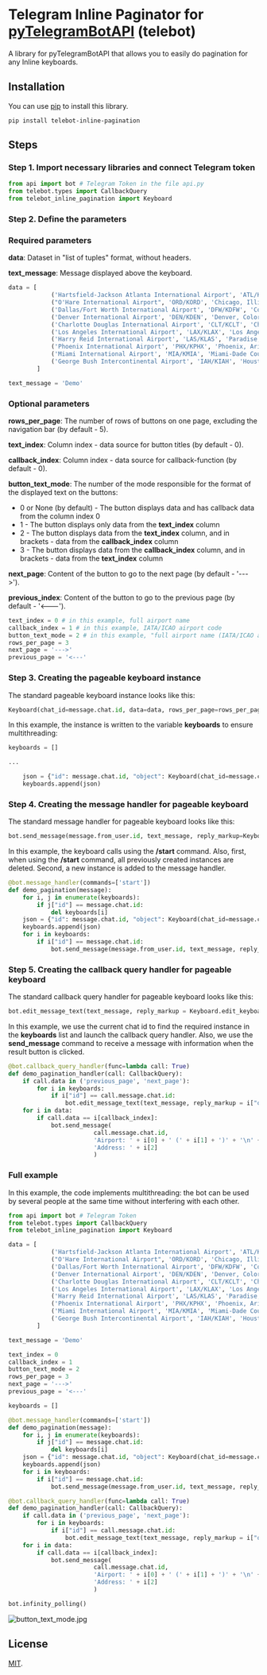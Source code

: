 # Telegram Inline Paginator for [pyTelegramBotAPI](https://github.com/eternnoir/pyTelegramBotAPI/) (telebot)

A library for pyTelegramBotAPI that allows you to easily do pagination for any Inline keyboards.

## Installation
You can use [pip](https://pip.pypa.io/en/stable/) to install this library.
```
pip install telebot-inline-pagination
```

## Steps
### Step 1. Import necessary libraries and connect Telegram token

```py
from api import bot # Telegram Token in the file api.py
from telebot.types import CallbackQuery
from telebot_inline_pagination import Keyboard
```

### Step 2. Define the parameters

### Required parameters

**data**: Dataset in "list of tuples" format, without headers.

**text_message**: Message displayed above the keyboard.

```py
data = [
            ('Hartsfield-Jackson Atlanta International Airport', 'ATL/KATL', 'Atlanta, Georgia, United States'),
            ("O'Hare International Airport", 'ORD/KORD', 'Chicago, Illinois, United States'),
            ('Dallas/Fort Worth International Airport', 'DFW/KDFW', 'Coppell, Euless, Grapevine, and Irving, Texas, United States'),
            ('Denver International Airport', 'DEN/KDEN', 'Denver, Colorado, United States'),
            ('Charlotte Douglas International Airport', 'CLT/KCLT', 'Charlotte, North Carolina, United States'),
            ('Los Angeles International Airport', 'LAX/KLAX', 'Los Angeles, California, United States'),
            ('Harry Reid International Airport', 'LAS/KLAS', 'Paradise, Nevada, United States'),
            ('Phoenix International Airport', 'PHX/KPHX', 'Phoenix, Arizona, United States'),
            ('Miami International Airport', 'MIA/KMIA', 'Miami-Dade County, Florida, United States'),
            ('George Bush Intercontinental Airport', 'IAH/KIAH', 'Houston, Texas, United States')
        ]

text_message = 'Demo'        
```

### Optional parameters

**rows_per_page**: The number of rows of buttons on one page, excluding the navigation bar (by default - 5).

**text_index**: Column index - data source for button titles (by default - 0).

**callback_index**: Column index - data source for callback-function (by default - 0).

**button_text_mode**: The number of the mode responsible for the format of the displayed text on the buttons:
* 0 or None (by default) - The button displays data and has callback data from the column index 0
* 1 - The button displays only data from the **text_index** column
* 2 - The button displays data from the **text_index** column, and in brackets - data from the **callback_index** column
* 3 - The button displays data from the **callback_index** column, and in brackets - data from the **text_index** column

**next_page**: Content of the button to go to the next page (by default - '--->').

**previous_index**: Content of the button to go to the previous page (by default - '<---').

```py
text_index = 0 # in this example, full airport name
callback_index = 1 # in this example, IATA/ICAO airport code
button_text_mode = 2 # in this example, "full airport name (IATA/ICAO airport code)"
rows_per_page = 3
next_page = '--->'
previous_page = '<---'
```

### Step 3. Creating the pageable keyboard instance

The standard pageable keyboard instance looks like this:

```py
Keyboard(chat_id=message.chat.id, data=data, rows_per_page=rows_per_page, button_text_mode=button_text_mode, text_index=text_index, callback_index=callback_index, next_page='>', previous_page='<')
```

In this example, the instance is written to the variable **keyboards** to ensure multithreading:

```py
keyboards = []

...

    json = {"id": message.chat.id, "object": Keyboard(chat_id=message.chat.id, data=data, rows_per_page=rows_per_page, button_text_mode=button_text_mode, text_index=text_index, callback_index=callback_index)}
    keyboards.append(json)
```   

### Step 4. Creating the message handler for pageable keyboard

The standard message handler for pageable keyboard looks like this:

```py
bot.send_message(message.from_user.id, text_message, reply_markup=Keyboard.send_keyboard()
```

In this example, the keyboard calls using the **/start** command. Also, 
first, when using the **/start** command, all previously created instances are deleted. Second, a new instance is added to the message handler.

```py
@bot.message_handler(commands=['start'])
def demo_pagination(message):
    for i, j in enumerate(keyboards):
        if j["id"] == message.chat.id:
            del keyboards[i]    
    json = {"id": message.chat.id, "object": Keyboard(chat_id=message.chat.id, data=data, rows_per_page=rows_per_page, button_text_mode=2, text_index=0, callback_index=1)}
    keyboards.append(json)
    for i in keyboards:
        if i["id"] == message.chat.id:
            bot.send_message(message.from_user.id, text_message, reply_markup=i["object"].send_keyboard())
```

### Step 5. Creating the callback query handler for pageable keyboard

The standard callback query handler for pageable keyboard looks like this:

```py
bot.edit_message_text(text_message, reply_markup = Keyboard.edit_keyboard(call), chat_id = call.message.chat.id, message_id = call.message.message_id)
```

In this example, we use the current chat id to find the required instance in the **keyboards** list and launch the callback query handler. Also, we use the **send_message** command to receive a message with information when the result button is clicked.

```py
@bot.callback_query_handler(func=lambda call: True)
def demo_pagination_handler(call: CallbackQuery):
    if call.data in ('previous_page', 'next_page'):
        for i in keyboards:
            if i["id"] == call.message.chat.id:
                bot.edit_message_text(text_message, reply_markup = i["object"].edit_keyboard(call), chat_id = call.message.chat.id, message_id = call.message.message_id)
    for i in data:
        if call.data == i[callback_index]:
            bot.send_message(
                        call.message.chat.id,
                        'Airport: ' + i[0] + ' (' + i[1] + ')' + '\n' +
                        'Address: ' + i[2]
                        )
```

### Full example

In this example, the code implements multithreading: the bot can be used by several people at the same time without interfering with each other.

```py
from api import bot # Telegram Token
from telebot.types import CallbackQuery
from telebot_inline_pagination import Keyboard

data = [
            ('Hartsfield-Jackson Atlanta International Airport', 'ATL/KATL', 'Atlanta, Georgia, United States'),
            ("O'Hare International Airport", 'ORD/KORD', 'Chicago, Illinois, United States'),
            ('Dallas/Fort Worth International Airport', 'DFW/KDFW', 'Coppell, Euless, Grapevine, and Irving, Texas, United States'),
            ('Denver International Airport', 'DEN/KDEN', 'Denver, Colorado, United States'),
            ('Charlotte Douglas International Airport', 'CLT/KCLT', 'Charlotte, North Carolina, United States'),
            ('Los Angeles International Airport', 'LAX/KLAX', 'Los Angeles, California, United States'),
            ('Harry Reid International Airport', 'LAS/KLAS', 'Paradise, Nevada, United States'),
            ('Phoenix International Airport', 'PHX/KPHX', 'Phoenix, Arizona, United States'),
            ('Miami International Airport', 'MIA/KMIA', 'Miami-Dade County, Florida, United States'),
            ('George Bush Intercontinental Airport', 'IAH/KIAH', 'Houston, Texas, United States')
        ]

text_message = 'Demo'

text_index = 0
callback_index = 1
button_text_mode = 2
rows_per_page = 3
next_page = '--->'
previous_page = '<---'

keyboards = []

@bot.message_handler(commands=['start'])
def demo_pagination(message):
    for i, j in enumerate(keyboards):
        if j["id"] == message.chat.id:
            del keyboards[i]    
    json = {"id": message.chat.id, "object": Keyboard(chat_id=message.chat.id, data=data, rows_per_page=rows_per_page, button_text_mode=2, text_index=0, callback_index=1, next_page='>', previous_page='<')}
    keyboards.append(json)
    for i in keyboards:
        if i["id"] == message.chat.id:
            bot.send_message(message.from_user.id, text_message, reply_markup=i["object"].send_keyboard())

@bot.callback_query_handler(func=lambda call: True)
def demo_pagination_handler(call: CallbackQuery):
    if call.data in ('previous_page', 'next_page'):
        for i in keyboards:
            if i["id"] == call.message.chat.id:
                bot.edit_message_text(text_message, reply_markup = i["object"].edit_keyboard(call), chat_id = call.message.chat.id, message_id = call.message.message_id)
    for i in data:
        if call.data == i[callback_index]:
            bot.send_message(
                        call.message.chat.id,
                        'Airport: ' + i[0] + ' (' + i[1] + ')' + '\n' +
                        'Address: ' + i[2]
                        )

bot.infinity_polling()
```

![button_text_mode.jpg](https://github.com/kremastra/telebot-inline-pagination/blob/main/img/button_text_mode.jpg?raw=true)

## License
[MIT](https://github.com/kremastra/telebot-inline-pagination/blob/main/LICENSE).